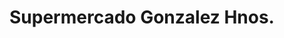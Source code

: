 ---
title: "Supermercado Gonzalez Hnos."
url: /durazno/supermercado-gonzalez-hnos/
shop: supermercado
---